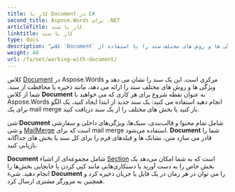 ```yaml
---
title: کار با Document در C#
second_title: Aspose.Words برای .NET
articleTitle: کار با سند
linktitle: کار با سند
type: docs
description: "کلاس `Document` ویژگی ها و روش های مختلف سند را با استفاده از C# فراهم می کند. شما از کلاس `Document` به عنوان نقطه شروع برای هر کاری که می خواهید با Aspose.Words برای .NET انجام دهید استفاده می کنید. شیء `Document` را می توان در یک فایل یا جریان ذخیره کرد و همچنین به مرورگر ارسال کرد."
weight: 40
url: /fa/net/working-with-document/
---
```


کلاس [Document](https://reference.aspose.com/words/net/aspose.words/document/) در Aspose.Words مرکزی است. این یک سند را نشان می دهد و ویژگی ها و روش های مختلف سند را ارائه می دهد، مانند ذخیره یا محافظت از سند. شما از کلاس **Document** به عنوان نقطه شروع برای هر کاری که می خواهید با Aspose.Words انجام دهید استفاده می کنید: یک سند جدید از ابتدا ایجاد کنید، یک الگو برای یک mail merge باز کنید یا بخش های مختلف را از یک سند دریافت کنید.

شی **Document** شامل تمام محتوا و قالب‌بندی، سبک‌ها، ویژگی‌های داخلی و سفارشی و شی [MailMerge](https://reference.aspose.com/words/net/aspose.words.mailmerging/mailmerge/) است که برای mail merge استفاده می‌شود. **Document** شما را قادر می سازد متن، نشانک ها و فیلدهای فرم را برای کل سند یا بخش های جداگانه بازیابی کنید.

**Document** شامل مجموعه‌ای از اشیاء [Section](https://reference.aspose.com/words/net/aspose.words/section/) است که به شما امکان می‌دهد یک بخش خاص را به دست آورید یا دستکاری‌هایی مانند کپی کردن یا جابجایی بخش‌ها را انجام دهید. شیء **Document** را می توان در هر زمان در یک فایل یا جریان ذخیره کرد و همچنین به مرورگر مشتری ارسال کرد.
